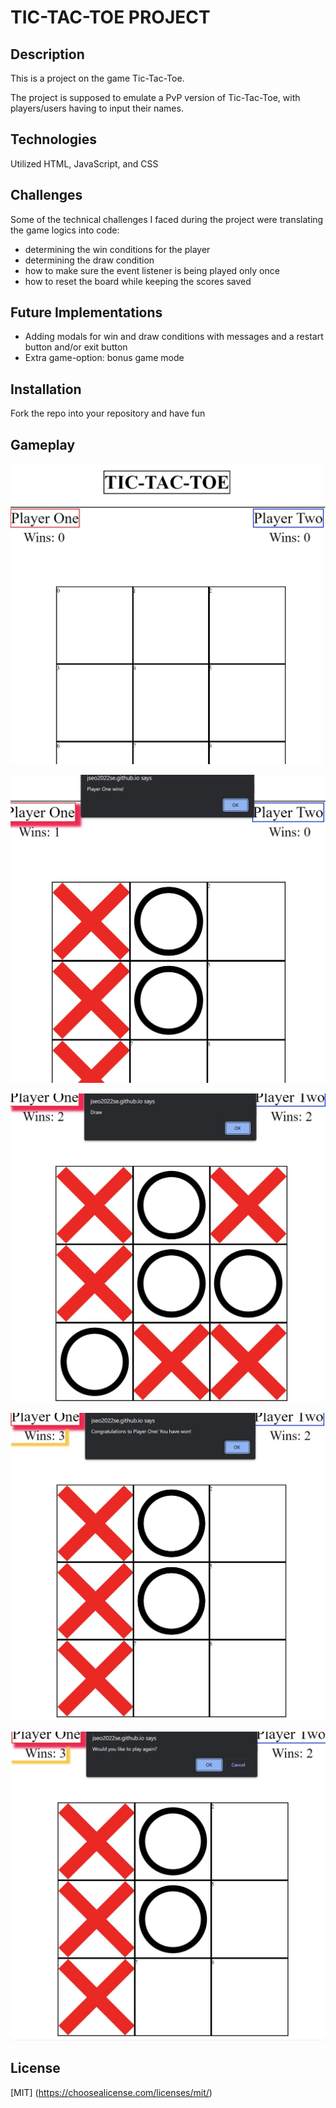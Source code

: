 # TIC-TAC-TOE PROJECT


## Description

This is a project on the game Tic-Tac-Toe.

The project is supposed to emulate a PvP version of Tic-Tac-Toe,
with players/users having to input their names.


## Technologies 

Utilized HTML, JavaScript, and CSS


## Challenges

Some of the technical challenges I faced during the project were translating
the game logics into code:

- determining the win conditions for the player
- determining the draw condition 
- how to make sure the event listener is being played only once
- how to reset the board while keeping the scores saved


## Future Implementations

- Adding modals for win and draw conditions with messages and a 
  restart button and/or exit button
- Extra game-option: bonus game mode


## Installation

Fork the repo into your repository and have fun


## Gameplay

![Img-1](/images/tictactoe-img1.jpg)

![Img-2](/images/tictactoe-img2.jpg)

![Img-3](/images/tictactoe-img3.jpg)

![Img-4](/images/tictactoe-img4.jpg)

![Img-5](/images/tictactoe-img5.jpg)


## License

[MIT]
(https://choosealicense.com/licenses/mit/)